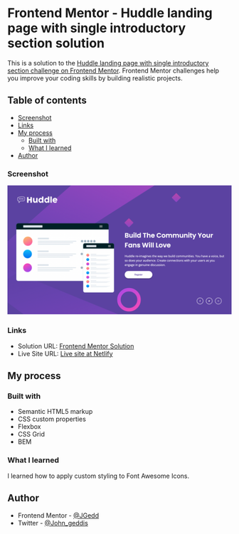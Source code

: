 # Frontend Mentor - Huddle landing page with single introductory section solution

This is a solution to the [Huddle landing page with single introductory section challenge on Frontend Mentor](https://www.frontendmentor.io/challenges/huddle-landing-page-with-a-single-introductory-section-B_2Wvxgi0). Frontend Mentor challenges help you improve your coding skills by building realistic projects.

## Table of contents

- [Screenshot](#screenshot)
- [Links](#links)
- [My process](#my-process)
  - [Built with](#built-with)
  - [What I learned](#what-i-learned)
- [Author](#author)

### Screenshot

![Desktop Screenshot](./screenshot/screesnhot-desktop.png)

### Links

- Solution URL: [Frontend Mentor Solution](https://www.frontendmentor.io/solutions/huddle-landing-page-ULOaNsfEYG)
- Live Site URL: [Live site at Netlify](https://huddle-landing-page-cf67f1.netlify.app/)

## My process

### Built with

- Semantic HTML5 markup
- CSS custom properties
- Flexbox
- CSS Grid
- BEM

### What I learned

I learned how to apply custom styling to Font Awesome Icons.

## Author

- Frontend Mentor - [@JGedd](https://www.frontendmentor.io/profile/JGedd)
- Twitter - [@John_geddis](https://twitter.com/john_geddis)
